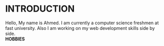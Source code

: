 # INTRODUCTION
Hello, My name is Ahmed. I am currently a computer science freshmen at fast university. Also I am working on my web development skills side by side.\
**HOBBIES**

